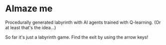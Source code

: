 # AImaze me
Procedurally generated labyrinth with AI agents trained with Q-learning. 
(Or at least that's the idea...)

So far it's just a labyrinth game. Find the exit by using the arrow keys!
